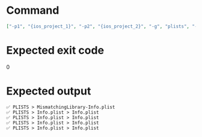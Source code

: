 # Command
```json
["-p1", "{ios_project_1}", "-p2", "{ios_project_2}", "-g", "plists", "-v"]
```

# Expected exit code
0

# Expected output
```
✅ PLISTS > MismatchingLibrary-Info.plist
✅ PLISTS > Info.plist > Info.plist
✅ PLISTS > Info.plist > Info.plist
✅ PLISTS > Info.plist > Info.plist
✅ PLISTS > Info.plist > Info.plist


```
